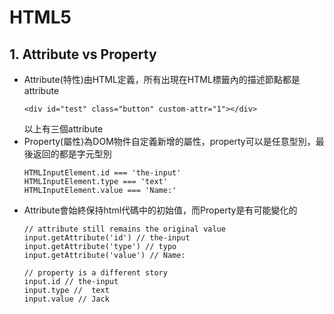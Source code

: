 # HTML5

## 1. Attribute vs Property
- Attribute(特性)由HTML定義，所有出現在HTML標籤內的描述節點都是attribute
    ```
    <div id="test" class="button" custom-attr="1"></div>
    ```
    以上有三個attribute
- Property(屬性)為DOM物件自定義新增的屬性，property可以是任意型別，最後返回的都是字元型別
    ```
    HTMLInputElement.id === 'the-input'
    HTMLInputElement.type === 'text'
    HTMLInputElement.value === 'Name:'
    ```
- Attribute會始終保持html代碼中的初始值，而Property是有可能變化的
    ```
    // attribute still remains the original value
    input.getAttribute('id') // the-input
    input.getAttribute('type') // typo
    input.getAttribute('value') // Name:

    // property is a different story
    input.id // the-input
    input.type //  text
    input.value // Jack
    ```
